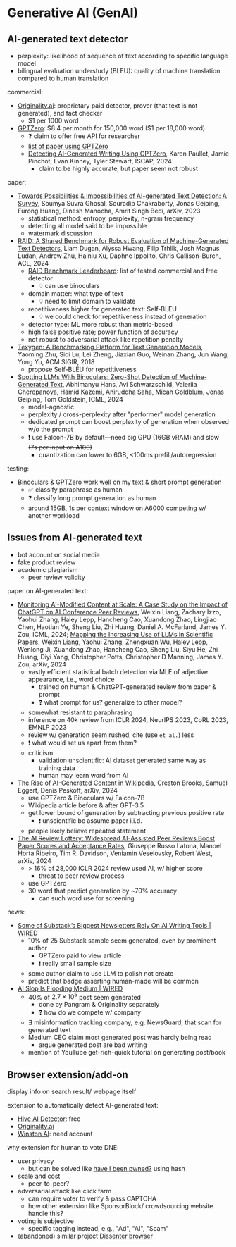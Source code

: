 # Generative AI (GenAI)

## AI-generated text detector

- perplexity: likelihood of sequence of text according to
    specific language model
- bilingual evaluation understudy (BLEU): quality of
    machine translation compared to human translation

commercial:

- [Originality.ai](https://originality.ai/): proprietary paid detector,
    prover (that text is not generated), and fact checker
    - \$1 per 1000 word
- [GPTZero](https://gptzero.me/): \$8.4 per month for 150,000 word
    (\$1 per 18,000 word)
    - ❓ claim to offer free API for researcher
    - [list of paper using GPTZero](https://gptzero.me/technology)
    - [Detecting AI-Generated Writing Using
        GPTZero](https://iscap.us/proceedings/2024/pdf/6184.pdf),
        Karen Paullet, Jamie Pinchot, Evan Kinney, Tyler Stewart, ISCAP, 2024
        - claim to be highly accurate, but paper seem not robust

paper:

- [Towards Possibilities & Impossibilities of AI-generated Text Detection:
    A Survey](https://arxiv.org/pdf/2310.15264), Soumya Suvra Ghosal,
    Souradip Chakraborty, Jonas Geiping, Furong Huang, Dinesh Manocha,
    Amrit Singh Bedi, arXiv, 2023
    - statistical method: entropy, perplexity, n-gram frequency
    - detecting all model said to be impossible
    - watermark discussion
- [RAID: A Shared Benchmark for Robust Evaluation of
    Machine-Generated Text Detectors](https://arxiv.org/abs/2405.07940),
    Liam Dugan, Alyssa Hwang, Filip Trhlik, Josh Magnus Ludan, Andrew Zhu,
    Hainiu Xu, Daphne Ippolito, Chris Callison-Burch, ACL, 2024
    - [RAID Benchmark Leaderboard](https://raid-bench.xyz/leaderboard):
        list of tested commercial and free detector
        - 💡 can use binoculars
    - domain matter: what type of text
        - 💡 need to limit domain to validate
    - repetitiveness higher for generated text: Self-BLEU
        - 💡 we could check for repetitiveness instead of generation
    - detector type: ML more robust than metric-based
    - high false positive rate; power function of accuracy
    - not robust to adversarial attack like repetition penalty
- [Texygen: A Benchmarking Platform for
    Text Generation Models](https://arxiv.org/abs/1802.01886), Yaoming Zhu,
    Sidi Lu, Lei Zheng, Jiaxian Guo, Weinan Zhang, Jun Wang, Yong Yu,
    ACM SIGIR, 2018
    - propose Self-BLEU for repetitiveness
- [Spotting LLMs With Binoculars: Zero-Shot Detection of
    Machine-Generated Text](https://arxiv.org/abs/2401.12070), Abhimanyu Hans,
    Avi Schwarzschild, Valeriia Cherepanova, Hamid Kazemi, Aniruddha Saha,
    Micah Goldblum, Jonas Geiping, Tom Goldstein, ICML, 2024
    - model-agnostic
    - perplexity / cross-perplexity after "performer" model generation
    - dedicated prompt can boost perplexity of generation when
        observed w/o the prompt
    - ❗ use Falcon-7B by default—need big GPU (16GB vRAM) and
        slow ~~(7s per input on A100)~~
        - quantization can lower to 6GB, <100ms prefill/autoregression

testing:

- Binoculars & GPTZero work well on my text & short prompt generation
    - ✅ classify paraphrase as human
    - ❓ classify long prompt generation as human
    - around 15GB, 1s per context window on
        A6000 competing w/ another workload

## Issues from AI-generated text

- bot account on social media
- fake product review
- academic plagiarism
    - peer review validity

paper on AI-generated text:

- [Monitoring AI-Modified Content at Scale: A Case Study on the Impact of
    ChatGPT on AI Conference Peer Reviews](https://arxiv.org/abs/2403.07183),
    Weixin Liang, Zachary Izzo, Yaohui Zhang, Haley Lepp, Hancheng Cao,
    Xuandong Zhao, Lingjiao Chen, Haotian Ye, Sheng Liu, Zhi Huang,
    Daniel A. McFarland, James Y. Zou, ICML, 2024;
    [Mapping the Increasing Use of LLMs in
    Scientific Papers](https://arxiv.org/abs/2404.01268), Weixin Liang,
    Yaohui Zhang, Zhengxuan Wu, Haley Lepp, Wenlong Ji, Xuandong Zhao,
    Hancheng Cao, Sheng Liu, Siyu He, Zhi Huang, Diyi Yang, Christopher Potts,
    Christopher D Manning, James Y. Zou, arXiv, 2024
    - vastly efficient statistical batch detection via MLE of
        adjective appearance, i.e., word choice
        - trained on human & ChatGPT-generated review from paper & prompt
        - ❓ what prompt for us? generalize to other model?
    - somewhat resistant to paraphrasing
    - inference on 40k review from ICLR 2024, NeurIPS 2023, CoRL 2023,
        EMNLP 2023
    - review w/ generation seem rushed, cite (use `et al.`) less
    - ❗ what would set us apart from them?
    - criticism
        - validation unscientific: AI dataset generated same way as
            training data
        - human may learn word from AI
- [The Rise of AI-Generated Content in
    Wikipedia](https://arxiv.org/abs/2410.08044), Creston Brooks,
    Samuel Eggert, Denis Peskoff, arXiv, 2024
    - use GPTZero & Binoculars w/ Falcon-7B
    - Wikipedia article before & after GPT-3.5
    - get lower bound of generation by subtracting previous positive rate
        - ❗ unscientific bc assume paper i.i.d.
    - people likely believe repeated statement
- [The AI Review Lottery:
    Widespread AI-Assisted Peer Reviews Boost Paper Scores and
    Acceptance Rates](https://arxiv.org/abs/2405.02150), Giuseppe Russo Latona,
    Manoel Horta Ribeiro, Tim R. Davidson, Veniamin Veselovsky, Robert West,
    arXiv, 2024
    - \> 16% of 28,000 ICLR 2024 review used AI, w/ higher score
        - threat to peer review process
    - use GPTZero
    - 30 word that predict generation by ~70% accuracy
        - can such word use for screening

news:

- [Some of
    Substack’s Biggest Newsletters Rely On AI Writing Tools |
    WIRED](https://www.wired.com/story/substacks-writers-use-ai-chatgpt/)
    - 10% of 25 Substack sample seem generated, even by prominent author
        - GPTZero paid to view article
        - ❗ really small sample size
    - some author claim to use LLM to polish not create
    - predict that badge asserting human-made will be common
- [AI Slop Is Flooding Medium |
    WIRED](https://www.wired.com/story/ai-generated-medium-posts-content-moderation/)
    - 40% of $2.7 × 10^5$ post seem generated
        - done by Pangram & Originality separately
        - ❓ how do we compete w/ company
    - ∃ misinformation tracking company, e.g.
        NewsGuard, that scan for generated text
    - Medium CEO claim most generated post was hardly being read
        - argue generated post are bad writing
    - mention of YouTube get-rich-quick tutorial on generating post/book

## Browser extension/add-on

display info on search result/ webpage itself

extension to automatically detect AI-generated text:

- [Hive AI
    Detector](https://chromewebstore.google.com/detail/hive-ai-detector/cmeikcgfecnhojcbfapbmpbjgllklcbi):
    free
- [Originality.ai](https://chromewebstore.google.com/detail/ai-detector-and-human-wri/kdngfaamkbbkdbemejnlkmjfpmndjdmb)
- [Winston
    AI](https://addons.mozilla.org/en-US/firefox/addon/ai-detector-winston-ai/):
    need account

why extension for human to vote DNE:

- user privacy
    - but can be solved like [have I been
        pwned?](https://www.troyhunt.com/ive-just-launched-pwned-passwords-version-2/#cloudflareprivacyandkanonymity)
        using hash
- scale and cost
    - peer-to-peer?
- adversarial attack like click farm
    - can require voter to verify & pass CAPTCHA
    - how other extension like SponsorBlock/ crowdsourcing website handle
        this?
- voting is subjective
    - specific tagging instead, e.g., "Ad", "AI", "Scam"
- (abandoned) similar project
    [Dissenter browser](https://github.com/gab-ai-inc/gab-dissenter-extension)
